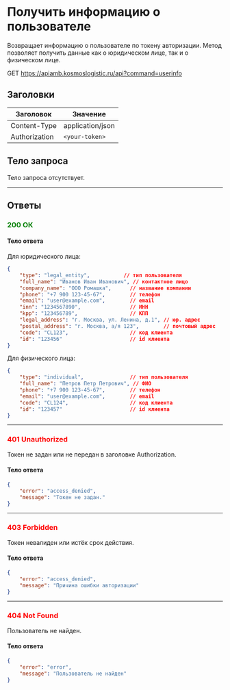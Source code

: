 # Получить информацию о пользователе

Возвращает информацию о пользователе по токену авторизации. Метод позволяет получить данные как о юридическом лице, так и о физическом лице.

GET https://apiamb.kosmoslogistic.ru/api?command=userinfo

## Заголовки

| Заголовок           | Значение              |
|---------------------|-----------------------|
| Content-Type        | application/json      |
| Authorization       | `<your-token>`        |

## Тело запроса

Тело запроса отсутствует.

---

## Ответы

### <span style="color: green;">200 ОК</span>

#### Тело ответа

Для юридического лица:
```json
{
	"type": "legal_entity",           // тип пользователя
	"full_name": "Иванов Иван Иванович", // контактное лицо
	"company_name": "ООО Ромашка",      // название компании
	"phone": "+7 900 123-45-67",        // телефон
	"email": "user@example.com",        // email
	"inn": "1234567890",                // ИНН
	"kpp": "123456789",                 // КПП
	"legal_address": "г. Москва, ул. Ленина, д.1", // юр. адрес
	"postal_address": "г. Москва, а/я 123",        // почтовый адрес
	"code": "CL123",                    // код клиента
	"id": "123456"                      // id клиента
}
```

Для физического лица:
```json
{
	"type": "individual",               // тип пользователя
	"full_name": "Петров Петр Петрович", // ФИО
	"phone": "+7 900 123-45-67",        // телефон
	"email": "user@example.com",        // email
	"code": "CL124",                    // код клиента
	"id": "123457"                      // id клиента
}
```

---

### <span style="color: red;">401 Unauthorized</span>
Токен не задан или не передан в заголовке Authorization.
#### Тело ответа
```json
{
	"error": "access_denied",
	"message": "Токен не задан."
}
```

---

### <span style="color: red;">403 Forbidden</span>
Токен невалиден или истёк срок действия.
#### Тело ответа
```json
{
	"error": "access_denied",
	"message": "Причина ошибки авторизации"
}
```

---

### <span style="color: red;">404 Not Found</span>
Пользователь не найден.
#### Тело ответа
```json
{
	"error": "error",
	"message": "Пользователь не найден"
}
```
